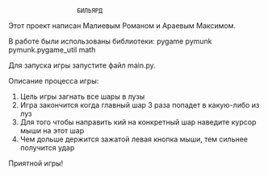 				       БИЛЬЯРД

Этот проект написан Малиевым Романом и Араевым Максимом.

В работе были использованы библиотеки:
pygame
pymunk
pymunk.pygame_util
math

Для запуска игры запустите файл main.py.

Описание процесса игры:
1. Цель игры загнать все шары в лузы
2. Игра закончится когда главный шар 3 раза попадет в какую-либо из луз
3. Для того чтобы направить кий на конкретный шар наведите курсор мыши на этот шар
4. Чем дольше держится зажатой левая кнопка мыши, тем сильнее получится удар

Приятной игры!
